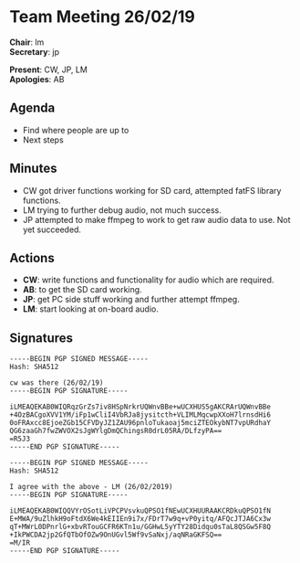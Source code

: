 Team Meeting 26/02/19
===

<!-- remember two spaces at end of line to break onto a new line -->
**Chair**: lm  
**Secretary**: jp

**Present**: CW, JP, LM  
**Apologies**: AB

## Agenda
 - Find where people are up to
 - Next steps

## Minutes
 - CW got driver functions working for SD card, attempted fatFS library functions.
 - LM trying to further debug audio, not much success.
 - JP attempted to make ffmpeg to work to get raw audio data to use. Not yet succeeded.

<!-- ## Any other business -->

## Actions
 - **CW**: write functions and functionality for audio which are required.
 - **AB**: to get the SD card working.
 - **JP**: get PC side stuff working and further attempt ffmpeg.
 - **LM**: start looking at on-board audio.

## Signatures
<!-- 
	Paste in entire GPG signed messages here 
	Messages should have initials and date
	Signatures should be surrounded with triple backticks (on their own line) and the full signature block should be copied. For example:
	```
	-----BEGIN PGP SIGNED MESSAGE-----
		...
	-----END PGP SIGNATURE-----
	```
-->
```
-----BEGIN PGP SIGNED MESSAGE-----
Hash: SHA512

cw was there (26/02/19)
-----BEGIN PGP SIGNATURE-----

iLMEAQEKAB0WIQRqzGrZs7iv8HSpNrkrUQWnvBBe+wUCXHUS5gAKCRArUQWnvBBe
+4OzBACgoXVV1YM/iFp1wCliI4VbRJa8jysitcth+VLIMLMqcwpXXoH7lrnsdHi6
0oFRAxcc8EjoeZGb15CFVDyJZ1ZAU96pnloTukaoaj5mciZTEOkybNT7vpURdhaY
QG6zaaGh7fwZWVOX2sJgWYlgDmQChingsR0drL05RA/DLfzyPA==
=R5J3
-----END PGP SIGNATURE-----
```
```
-----BEGIN PGP SIGNED MESSAGE-----
Hash: SHA512

I agree with the above - LM (26/02/2019)
-----BEGIN PGP SIGNATURE-----

iLMEAQEKAB0WIQQVYrOSotLiVPCPVsvkuQPSO1fNEwUCXHUURAAKCRDkuQPSO1fN
E+MWA/9uZlhkH9oFtdX6We4kEIIEn9i7x/FDrT7w9q+vP0yitq/AFQcJTJA6Cx3w
qT+MWrL0DPnrlG+xbvRTouGCFR6KTn1u/GGHwL5yYTY28Didqu0sTaL8QSGw5F8Q
+IkPWCDA2jp2GfQTbOfOZw9OnUGvl5Wf9vSaNxj/aqNRaGKFSQ==
=M/IR
-----END PGP SIGNATURE-----
```